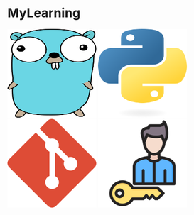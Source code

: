 # MyLearning

[<img src="./docs/images/Gopher.png" width="200" height="200">](https://github.com/Amalio769/MyLearning/blob/master/docs/go/README.md) [<img src="./docs/images/python-logo-only.png" width="200" height="200">](https://github.com/Amalio769/MyLearning/blob/master/docs/python/README.md) [<img src="./docs/images/git.png" width="200" height="200">](https://github.com/Amalio769/MyLearning/blob/master/docs/git/README.md)
[<img src="./docs/images/authentication.png" width="200" height="200">](https://github.com/Amalio769/MyLearning/blob/master/docs/authentication/README.md)